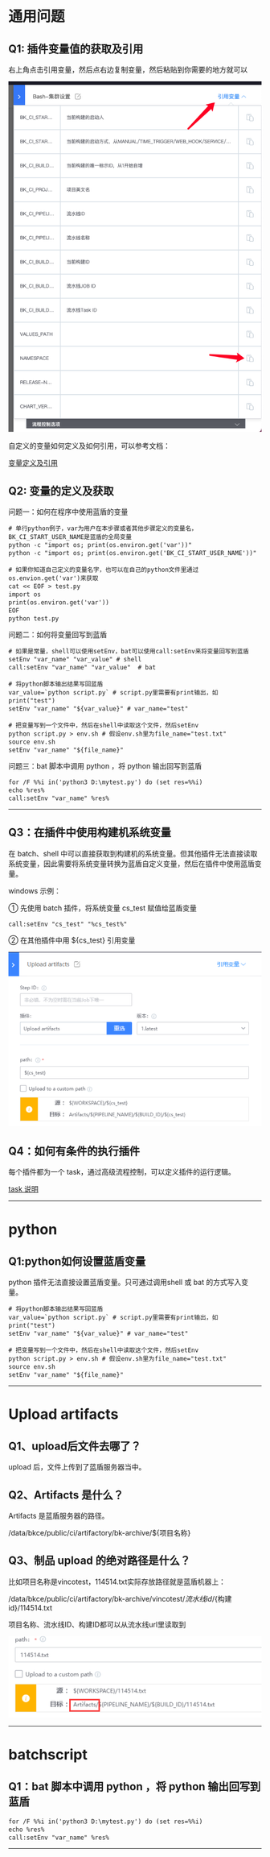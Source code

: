 # 通用问题

## Q1: 插件变量值的获取及引用

右上角点击引用变量，然后点右边复制变量，然后粘贴到你需要的地方就可以

![](../../../../.gitbook/assets/wecom-temp-edfeb72810d972dae34d3f8d98232ec6.png)

自定义的变量如何定义及如何引用，可以参考文档：

[变量定义及引用](https://docs.bkci.net/overview/terminology/variables)

## Q2: 变量的定义及获取

问题一：如何在程序中使用蓝盾的变量

```
# 单行python例子，var为用户在本步骤或者其他步骤定义的变量名，BK_CI_START_USER_NAME是蓝盾的全局变量
python -c "import os; print(os.environ.get('var'))"
python -c "import os; print(os.environ.get('BK_CI_START_USER_NAME'))"

# 如果你知道自己定义的变量名字，也可以在自己的python文件里通过os.envion.get('var')来获取
cat << EOF > test.py
import os
print(os.environ.get('var'))
EOF
python test.py
```

问题二：如何将变量回写到蓝盾

```
# 如果是常量，shell可以使用setEnv，bat可以使用call:setEnv来将变量回写到蓝盾
setEnv "var_name" "var_value" # shell
call:setEnv "var_name" "var_value"  # bat

# 将python脚本输出结果写回蓝盾
var_value=`python script.py` # script.py里需要有print输出，如print("test")
setEnv "var_name" "${var_value}" # var_name="test"

# 把变量写到一个文件中，然后在shell中读取这个文件，然后setEnv
python script.py > env.sh # 假设env.sh里为file_name="test.txt"
source env.sh
setEnv "var_name" "${file_name}"
```

问题三：bat 脚本中调用 python ，将 python 输出回写到蓝盾

````
for /F %%i in('python3 D:\mytest.py') do (set res=%%i)
echo %res%
call:setEnv "var_name" %res%
````

---

## Q3：在插件中使用构建机系统变量

在 batch、shell 中可以直接获取到构建机的系统变量。但其他插件无法直接读取系统变量，因此需要将系统变量转换为蓝盾自定义变量，然后在插件中使用蓝盾变量。

windows 示例：

① 先使用  batch 插件，将系统变量 cs_test 赋值给蓝盾变量

```
call:setEnv "cs_test" "%cs_test%"
```



② 在其他插件中用 ${cs_test} 引用变量

![](../../../../.gitbook/assets/use_ci_val.png)





## Q4：如何有条件的执行插件

每个插件都为一个 task，通过高级流程控制，可以定义插件的运行逻辑。

[task 说明](https://docs.bkci.net/overview/terminology/task)



---

# python

## Q1:python如何设置蓝盾变量

python 插件无法直接设置蓝盾变量。只可通过调用shell 或 bat 的方式写入变量。

```
# 将python脚本输出结果写回蓝盾
var_value=`python script.py` # script.py里需要有print输出，如print("test")
setEnv "var_name" "${var_value}" # var_name="test"

# 把变量写到一个文件中，然后在shell中读取这个文件，然后setEnv
python script.py > env.sh # 假设env.sh里为file_name="test.txt"
source env.sh
setEnv "var_name" "${file_name}"
```

---

# Upload artifacts

## Q1、upload后文件去哪了？

upload 后，文件上传到了蓝盾服务器当中。

## Q2、Artifacts 是什么？

Artifacts 是蓝盾服务器的路径。

 /data/bkce/public/ci/artifactory/bk-archive/${项目名称}

## Q3、制品 upload 的绝对路径是什么？

比如项目名称是vincotest，114514.txt实际存放路径就是蓝盾机器上：

/data/bkce/public/ci/artifactory/bk-archive/vincotest/${流水线id}/${构建id}/114514.txt

项目名称、流水线ID、构建ID都可以从流水线url里读取到

![](../../../../.gitbook/assets/image-20220607165825062.png)



---

# batchscript

## Q1：bat 脚本中调用 python ，将 python 输出回写到蓝盾

````
for /F %%i in('python3 D:\mytest.py') do (set res=%%i)
echo %res%
call:setEnv "var_name" %res%
````

---



